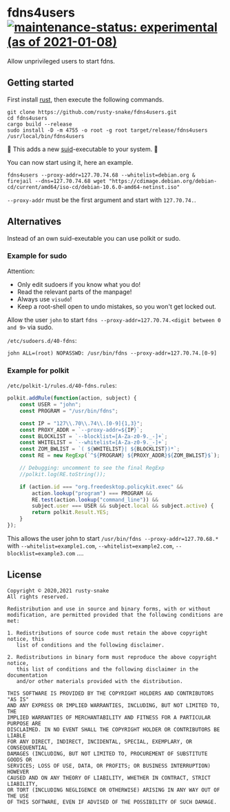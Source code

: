 # fdns4users [![maintenance-status: experimental (as of 2021-01-08)](https://img.shields.io/badge/maintenance--status-experimental_%28as_of_2021--01--08%29-orange)](https://gist.github.com/rusty-snake/574a91f1df9f97ec77ca308d6d731e29)

Allow unprivileged users to start fdns.

## Getting started

First install [rust](https://www.rust-lang.org/tools/install), then execute the following commands.

```
git clone https://github.com/rusty-snake/fdns4users.git
cd fdns4users
cargo build --release
sudo install -D -m 4755 -o root -g root target/release/fdns4users /usr/local/bin/fdns4users
```

:rotating_light: This adds a new [suid](https://en.wikipedia.org/wiki/Setuid#Security)-executable to your system. :rotating_light:

You can now start using it, here an example.

```
fdns4users --proxy-addr=127.70.74.68 --whitelist=debian.org &
firejail --dns=127.70.74.68 wget "https://cdimage.debian.org/debian-cd/current/amd64/iso-cd/debian-10.6.0-amd64-netinst.iso"
```

`--proxy-addr` must be the first argument and start with `127.70.74.`.

## Alternatives

Instead of an own suid-exeutable you can use polkit or sudo.

### Example for sudo

Attention:
 - Only edit sudoers if you know what you do!
 - Read the relevant parts of the manpage!
 - Always use `visudo`!
 - Keep a root-shell open to undo mistakes, so you won't get locked out.

Allow the user `john` to start `fdns --proxy-addr=127.70.74.<digit between 0 and 9>` via sudo.

`/etc/sudoers.d/40-fdns`:
```
john ALL=(root) NOPASSWD: /usr/bin/fdns --proxy-addr=127.70.74.[0-9]
```

### Example for polkit

`/etc/polkit-1/rules.d/40-fdns.rules`:
```javascript
polkit.addRule(function(action, subject) {
    const USER = "john";
    const PROGRAM = "/usr/bin/fdns";

    const IP = "127\\.70\\.74\\.[0-9]{1,3}";
    const PROXY_ADDR = `--proxy-addr=${IP}`;
    const BLOCKLIST = `--blocklist=[A-Za-z0-9._-]+`;
    const WHITELIST = `--whitelist=[A-Za-z0-9._-]+`;
    const ZOM_BWLIST = `( ${WHITELIST}| ${BLOCKLIST})*`;
    const RE = new RegExp(`^${PROGRAM} ${PROXY_ADDR}${ZOM_BWLIST}$`);

    // Debugging: uncomment to see the final RegExp
    //polkit.log(RE.toString());

    if (action.id === "org.freedesktop.policykit.exec" &&
        action.lookup("program") === PROGRAM &&
        RE.test(action.lookup("command_line")) &&
        subject.user === USER && subject.local && subject.active) {
        return polkit.Result.YES;
    }
});
```

This allows the user john to start `/usr/bin/fdns --proxy-addr=127.70.68.*` with
`--whitelist=example1.com`, `--whitelist=example2.com`, `--blocklist=example3.com` ….

## License

```
Copyright © 2020,2021 rusty-snake
All rights reserved.

Redistribution and use in source and binary forms, with or without
modification, are permitted provided that the following conditions are met:

1. Redistributions of source code must retain the above copyright notice, this
   list of conditions and the following disclaimer.

2. Redistributions in binary form must reproduce the above copyright notice,
   this list of conditions and the following disclaimer in the documentation
   and/or other materials provided with the distribution.

THIS SOFTWARE IS PROVIDED BY THE COPYRIGHT HOLDERS AND CONTRIBUTORS "AS IS"
AND ANY EXPRESS OR IMPLIED WARRANTIES, INCLUDING, BUT NOT LIMITED TO, THE
IMPLIED WARRANTIES OF MERCHANTABILITY AND FITNESS FOR A PARTICULAR PURPOSE ARE
DISCLAIMED. IN NO EVENT SHALL THE COPYRIGHT HOLDER OR CONTRIBUTORS BE LIABLE
FOR ANY DIRECT, INDIRECT, INCIDENTAL, SPECIAL, EXEMPLARY, OR CONSEQUENTIAL
DAMAGES (INCLUDING, BUT NOT LIMITED TO, PROCUREMENT OF SUBSTITUTE GOODS OR
SERVICES; LOSS OF USE, DATA, OR PROFITS; OR BUSINESS INTERRUPTION) HOWEVER
CAUSED AND ON ANY THEORY OF LIABILITY, WHETHER IN CONTRACT, STRICT LIABILITY,
OR TORT (INCLUDING NEGLIGENCE OR OTHERWISE) ARISING IN ANY WAY OUT OF THE USE
OF THIS SOFTWARE, EVEN IF ADVISED OF THE POSSIBILITY OF SUCH DAMAGE.
```
